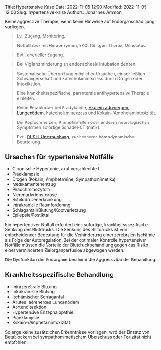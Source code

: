 Title: Hypertensive Krise
Date: 2022-11-05 12:00
Modified: 2022-11-05 12:00
Slug: hypertensive-krise
Authors: Johannes Ammon

<div class="my-6 p-6 font-semibold text-xl border-solid border-2">
Keine aggressive Therapie, wenn keine Hinweise auf Endorganschädigung vorliegen.</div>

> i.v.-Zugang, Monitoring.

> Notfalllabor mit Herzenzymen, EKG, Röntgen-Thorax, Urinstatus.

> Evtl. arterieller Zugang.

> Bei Vigilanzminderung an endotracheale Intubation denken.

> Systematische Überprüfung möglicher Ursachen, einschließlich Schwangerschaft und Katecholaminexzess durch Drogen oder Intoxikation.

> Eine krankheitsspezifische, parenterale antihypertensive Therapie einleiten.

> Keine Betablocker bei Bradykardie, [Akutem adrenergem Lungenödem](scape), Katecholaminexzess und Kokain-/Amphetamintoxizität.

> Bei Kopfschmerzen, Krampfanfällen oder anderen neurologischen Symptomen sofortige Schädel-CT (nativ).

> Evtl. [RUSH-Untersuchung](hypotonie#RUSH), zur besseren hämodynamische Beurteilung.

## Ursachen für hypertensive Notfälle

- Chronische Hypertonie, akut verschlechtert
- Präeklampsie
- Drogen (Kokain, Amphetamine, Sympathomimetika)
- Medikamentenentzug
- Phäochromozytom
- Nierenarterienstenose
- Schilddrüsenerkrankung
- Intrakranielle Raumforderung
- Schlaganfall/<wbr>Blutung/<wbr>Kopfverletzung
- Epilepsie/<wbr>Postiktal

Ein hypertensiver Notfall erfordert eine sofortige, krankheitsspezifische Senkung des Blutdrucks. Die Senkung des Blutdrucks ist von entscheidender Bedeutung für die Verhinderung einer zerebralen Ischämie als Folge der Autoregulation. Bei der optimalen Kontrolle hypertensiver Notfälle müssen die Vorteile der Blutdruckbehandlung gegen das Risiko einer verminderten Zielorganperfusion abgewogen werden.

Die Dysfunktion der Endorgane bestimmt die Aggressivität der Behandlung.

## Krankheitsspezifische Behandlung

- Intrazerebrale Blutung
- Intrakranielle Blutung
- Ischämischer Schlaganfall
- [Akutes, adrenerges Lungenödem](scape)
- Aortendissektion
- Hypertensive Enzephalopathie
- Präeklampsie
- Kokain-/Amphetamintoxizität
  
Solange keine zusätzlichen Erkenntnisse vorliegen, wird der Einsatz von Betablockern bei sympathomimetischem Überschuss oder Toxizität nicht empfohlen.
